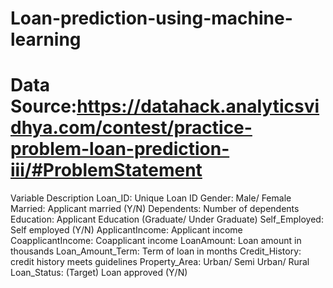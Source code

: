 # Loan-prediction-using-machine-learning
# Data Source:https://datahack.analyticsvidhya.com/contest/practice-problem-loan-prediction-iii/#ProblemStatement 

Variable	Description
Loan_ID:	Unique Loan ID
Gender:	Male/ Female
Married:	Applicant married (Y/N)
Dependents:	Number of dependents
Education:	Applicant Education (Graduate/ Under Graduate)
Self_Employed:	Self employed (Y/N)
ApplicantIncome:	Applicant income
CoapplicantIncome:	Coapplicant income
LoanAmount:	Loan amount in thousands
Loan_Amount_Term:	Term of loan in months
Credit_History:	credit history meets guidelines
Property_Area:	Urban/ Semi Urban/ Rural
Loan_Status:	(Target) Loan approved (Y/N)
